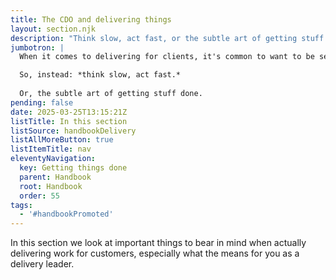 ```yaml
---
title: The CDO and delivering things
layout: section.njk
description: "Think slow, act fast, or the subtle art of getting stuff done"
jumbotron: |
  When it comes to delivering for clients, it's common to want to be seen doing things, being busy, making stuff happen. But that's the straight and easy road to Problemsville.

  So, instead: *think slow, act fast.*
  
  Or, the subtle art of getting stuff done.
pending: false
date: 2025-03-25T13:15:21Z
listTitle: In this section
listSource: handbookDelivery
listAllMoreButton: true
listItemTitle: nav
eleventyNavigation:
  key: Getting things done
  parent: Handbook
  root: Handbook
  order: 55
tags:
  - '#handbookPromoted'
---
```


In this section we look at important things to bear in mind when actually delivering work for customers, especially what the means for you as a delivery leader.
